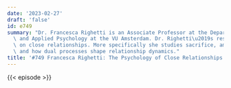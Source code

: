 ```yaml
---
date: '2023-02-27'
draft: 'false'
id: e749
summary: "Dr. Francesca Righetti is an Associate Professor at the Department of Experimental\
  \ and Applied Psychology at the VU Amsterdam. Dr. Righetti\u2019s research focuses\
  \ on close relationships. More specifically she studies sacrifice, ambivalence,\
  \ and how dual processes shape relationship dynamics."
title: '#749 Francesca Righetti: The Psychology of Close Relationships'
---
```

{{< episode >}}
